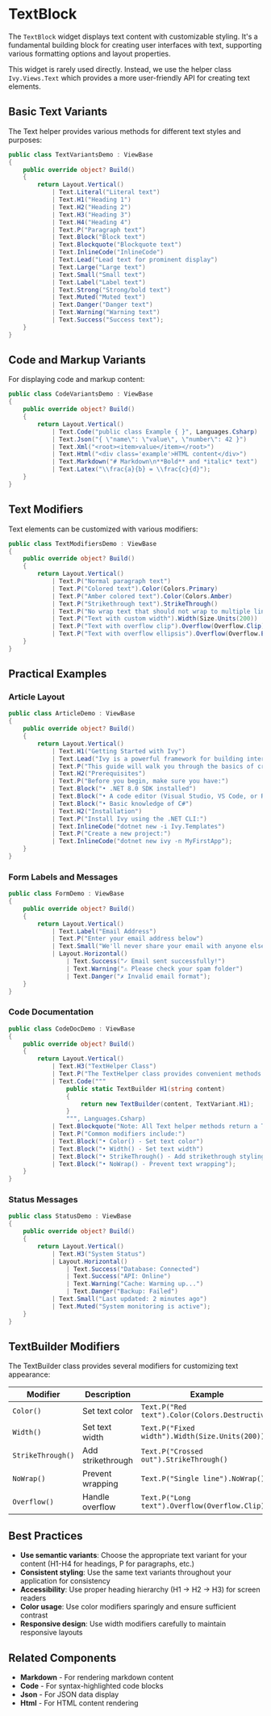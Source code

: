 # TextBlock

The `TextBlock` widget displays text content with customizable styling. It's a fundamental building block for creating user interfaces with text, supporting various formatting options and layout properties.

This widget is rarely used directly. Instead, we use the helper class `Ivy.Views.Text` which provides a more user-friendly API for creating text elements.

## Basic Text Variants

The Text helper provides various methods for different text styles and purposes:

```csharp demo-below
public class TextVariantsDemo : ViewBase
{   
    public override object? Build()
    {
        return Layout.Vertical()
            | Text.Literal("Literal text")
            | Text.H1("Heading 1")
            | Text.H2("Heading 2") 
            | Text.H3("Heading 3")
            | Text.H4("Heading 4")
            | Text.P("Paragraph text")
            | Text.Block("Block text")
            | Text.Blockquote("Blockquote text")
            | Text.InlineCode("InlineCode")
            | Text.Lead("Lead text for prominent display")
            | Text.Large("Large text")
            | Text.Small("Small text")
            | Text.Label("Label text")
            | Text.Strong("Strong/bold text")
            | Text.Muted("Muted text")
            | Text.Danger("Danger text")
            | Text.Warning("Warning text")
            | Text.Success("Success text");
    }
}
```

## Code and Markup Variants

For displaying code and markup content:

```csharp demo-tabs
public class CodeVariantsDemo : ViewBase
{   
    public override object? Build()
    {
        return Layout.Vertical()
            | Text.Code("public class Example { }", Languages.Csharp)
            | Text.Json("{ \"name\": \"value\", \"number\": 42 }")
            | Text.Xml("<root><item>value</item></root>")
            | Text.Html("<div class='example'>HTML content</div>")
            | Text.Markdown("# Markdown\n**Bold** and *italic* text")
            | Text.Latex("\\frac{a}{b} = \\frac{c}{d}");
    }
}
```

## Text Modifiers

Text elements can be customized with various modifiers:

```csharp demo-tabs
public class TextModifiersDemo : ViewBase
{   
    public override object? Build()
    {
        return Layout.Vertical()
            | Text.P("Normal paragraph text")
            | Text.P("Colored text").Color(Colors.Primary)
            | Text.P("Amber colored text").Color(Colors.Amber)
            | Text.P("Strikethrough text").StrikeThrough()
            | Text.P("No wrap text that should not wrap to multiple lines").NoWrap()
            | Text.P("Text with custom width").Width(Size.Units(200))
            | Text.P("Text with overflow clip").Overflow(Overflow.Clip).Width(Size.Units(100))
            | Text.P("Text with overflow ellipsis").Overflow(Overflow.Ellipsis).Width(Size.Units(100));
    }
}
```

## Practical Examples

### Article Layout

```csharp demo-tabs
public class ArticleDemo : ViewBase
{   
    public override object? Build()
    {
        return Layout.Vertical()
            | Text.H1("Getting Started with Ivy")
            | Text.Lead("Ivy is a powerful framework for building interactive web applications with C#.")
            | Text.P("This guide will walk you through the basics of creating your first Ivy application. You'll learn about widgets, layouts, and how to structure your code effectively.")
            | Text.H2("Prerequisites")
            | Text.P("Before you begin, make sure you have:")
            | Text.Block("• .NET 8.0 SDK installed")
            | Text.Block("• A code editor (Visual Studio, VS Code, or Rider)")
            | Text.Block("• Basic knowledge of C#")
            | Text.H2("Installation")
            | Text.P("Install Ivy using the .NET CLI:")
            | Text.InlineCode("dotnet new -i Ivy.Templates")
            | Text.P("Create a new project:")
            | Text.InlineCode("dotnet new ivy -n MyFirstApp");
    }
}
```

### Form Labels and Messages

```csharp demo-tabs
public class FormDemo : ViewBase
{   
    public override object? Build()
    {
        return Layout.Vertical()
            | Text.Label("Email Address")
            | Text.P("Enter your email address below")
            | Text.Small("We'll never share your email with anyone else.")
            | Layout.Horizontal()
                | Text.Success("✓ Email sent successfully!")
                | Text.Warning("⚠ Please check your spam folder")
                | Text.Danger("✗ Invalid email format");
    }
}
```

### Code Documentation

```csharp demo-tabs
public class CodeDocDemo : ViewBase
{   
    public override object? Build()
    {
        return Layout.Vertical()
            | Text.H3("TextHelper Class")
            | Text.P("The TextHelper class provides convenient methods for creating text elements:")
            | Text.Code("""
                public static TextBuilder H1(string content)
                {
                    return new TextBuilder(content, TextVariant.H1);
                }
                """, Languages.Csharp)
            | Text.Blockquote("Note: All Text helper methods return a TextBuilder that supports method chaining for modifiers.")
            | Text.P("Common modifiers include:")
            | Text.Block("• Color() - Set text color")
            | Text.Block("• Width() - Set text width")
            | Text.Block("• StrikeThrough() - Add strikethrough styling")
            | Text.Block("• NoWrap() - Prevent text wrapping");
    }
}
```

### Status Messages

```csharp demo-tabs
public class StatusDemo : ViewBase
{   
    public override object? Build()
    {
        return Layout.Vertical()
            | Text.H3("System Status")
            | Layout.Horizontal()
                | Text.Success("Database: Connected")
                | Text.Success("API: Online")
                | Text.Warning("Cache: Warming up...")
                | Text.Danger("Backup: Failed")
            | Text.Small("Last updated: 2 minutes ago")
            | Text.Muted("System monitoring is active");
    }
}
```

## TextBuilder Modifiers

The TextBuilder class provides several modifiers for customizing text appearance:

| Modifier | Description | Example |
|----------|-------------|---------|
| `Color()` | Set text color | `Text.P("Red text").Color(Colors.Destructive)` |
| `Width()` | Set text width | `Text.P("Fixed width").Width(Size.Units(200))` |
| `StrikeThrough()` | Add strikethrough | `Text.P("Crossed out").StrikeThrough()` |
| `NoWrap()` | Prevent wrapping | `Text.P("Single line").NoWrap()` |
| `Overflow()` | Handle overflow | `Text.P("Long text").Overflow(Overflow.Clip)` |

## Best Practices

- **Use semantic variants**: Choose the appropriate text variant for your content (H1-H4 for headings, P for paragraphs, etc.)
- **Consistent styling**: Use the same text variants throughout your application for consistency
- **Accessibility**: Use proper heading hierarchy (H1 → H2 → H3) for screen readers
- **Color usage**: Use color modifiers sparingly and ensure sufficient contrast
- **Responsive design**: Use width modifiers carefully to maintain responsive layouts

## Related Components

- **Markdown** - For rendering markdown content
- **Code** - For syntax-highlighted code blocks
- **Json** - For JSON data display
- **Html** - For HTML content rendering
